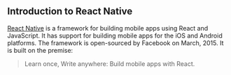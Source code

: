 ## Introduction to React Native

[React Native](https://facebook.github.io/react-native/) is a framework for building mobile apps using React and JavaScript. It has support for building mobile apps for the iOS and Android platforms. The framework is open-sourced by Facebook on March, 2015. It is built on the premise:

> Learn once, Write anywhere: Build mobile apps with React.
